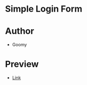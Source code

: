 # Simple Login Form
# Author
  * Goomy
# Preview
  * [Link](https://goomy-wright.github.io/login-form/)
